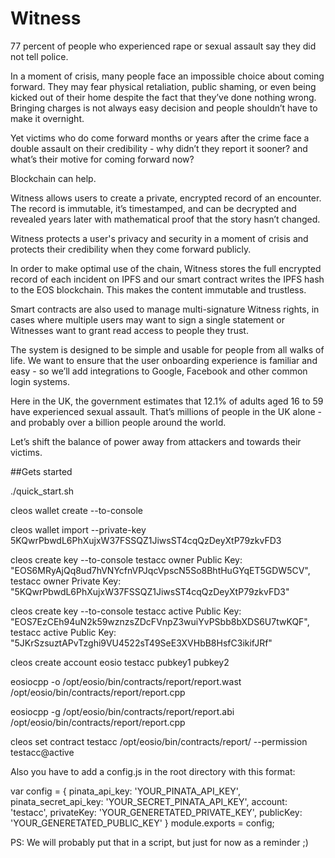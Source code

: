 # Witness

77 percent of people who experienced rape or sexual assault say they did not tell police. 

In a moment of crisis, many people face an impossible choice about coming forward. They may fear physical retaliation, public shaming, or even being kicked out of their home despite the fact that they’ve done nothing wrong. Bringing charges is not always easy decision and people shouldn’t have to make it overnight. 

Yet victims who do come forward months or years after the crime face a double assault on their credibility - why didn’t they report it sooner? and what’s their motive for coming forward now?

Blockchain can help. 

Witness allows users to create a private, encrypted record of an encounter. The record is immutable, it’s timestamped, and can be decrypted and revealed years later with mathematical proof that the story hasn’t changed. 

Witness protects a user's privacy and security in a moment of crisis and protects their credibility when they come forward publicly.

In order to make optimal use of the chain, Witness stores the full encrypted record of each incident on IPFS and our smart contract writes the IPFS hash to the EOS blockchain. This makes the content immutable and trustless. 

Smart contracts are also used to manage multi-signature Witness rights, in cases where multiple users may want to sign a single statement or Witnesses want to grant read access to people they trust. 

The system is designed to be simple and usable for people from all walks of life. We want to ensure that the user onboarding experience is familiar and easy - so we’ll add integrations to Google, Facebook and other common login systems. 

Here in the UK, the government estimates that 12.1% of adults aged 16 to 59 have experienced sexual assault. That’s millions of people in the UK alone - and probably over a billion people around the world.

Let’s shift the balance of power away from attackers and towards their victims.


##Gets started

./quick_start.sh

cleos wallet create --to-console

cleos wallet import --private-key 5KQwrPbwdL6PhXujxW37FSSQZ1JiwsST4cqQzDeyXtP79zkvFD3

cleos create key --to-console
testacc owner Public Key: "EOS6MRyAjQq8ud7hVNYcfnVPJqcVpscN5So8BhtHuGYqET5GDW5CV",
testacc owner Private Key: "5KQwrPbwdL6PhXujxW37FSSQZ1JiwsST4cqQzDeyXtP79zkvFD3"

cleos create key --to-console
testacc active Public Key: "EOS7EzCEh94uN2k59wznzsZDcFVnpZ3wuiYvPSbb8bXDS6U7twKQF",
testacc active Public Key: "5JKrSzsuztAPvTzghi9VU4522sT49SeE3XVHbB8HsfC3ikifJRf"

cleos create account eosio testacc pubkey1 pubkey2

eosiocpp -o /opt/eosio/bin/contracts/report/report.wast /opt/eosio/bin/contracts/report/report.cpp

eosiocpp -g /opt/eosio/bin/contracts/report/report.abi /opt/eosio/bin/contracts/report/report.cpp

cleos set contract testacc /opt/eosio/bin/contracts/report/ --permission testacc@active

Also you have to add a config.js in the root directory with this format:

var config = {
    pinata_api_key: 'YOUR_PINATA_API_KEY',
    pinata_secret_api_key: 'YOUR_SECRET_PINATA_API_KEY',
    account: 'testacc',
    privateKey: 'YOUR_GENERETATED_PRIVATE_KEY',
    publicKey: 'YOUR_GENERETATED_PUBLIC_KEY'
}
module.exports = config;


PS: We will probably put that in a script, but just for now as a reminder ;) 
